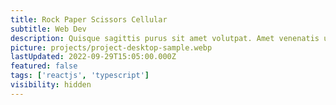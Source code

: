 ```yaml
---
title: Rock Paper Scissors Cellular
subtitle: Web Dev
description: Quisque sagittis purus sit amet volutpat. Amet venenatis urna cursus eget. Cursus mattis molestie a iaculis at erat pellentesque. Commodo ullamcorper a lacus vestibulum sed arcu non odio.
picture: projects/project-desktop-sample.webp
lastUpdated: 2022-09-29T15:05:00.000Z
featured: false
tags: ['reactjs', 'typescript']
visibility: hidden
---
```

